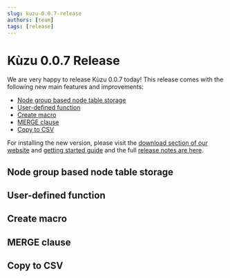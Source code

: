 ```yaml
---
slug: kuzu-0.0.7-release
authors: [team]
tags: [release]
---
```


# Kùzu 0.0.7 Release
We are very happy to release Kùzu 0.0.7 today! This release comes with the following new main features and improvements: 
- [Node group based node table storage](2023-08-16-kuzu-v-0.0.7.md#node-group-based-node-table-storage)
- [User-defined function](2023-08-16-kuzu-v-0.0.7.md#user-defined-function)
- [Create macro](2023-08-16-kuzu-v-0.0.7.md#create-macro)
- [MERGE clause](2023-08-16-kuzu-v-0.0.7.md#merge-clause)
- [Copy to CSV](2023-08-16-kuzu-v-0.0.7.md#copy-to-CSV)
<!--truncate-->

For installing the new version, 
please visit the [download section of our website](https://kuzudb.com/#download) 
and [getting started guide](https://kuzudb.com/docusaurus/getting-started/) and the full
[release notes are here](https://github.com/kuzudb/kuzu/releases). 

## Node group based node table storage

## User-defined function

## Create macro

## MERGE clause

## Copy to CSV
